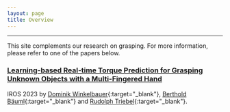 ```yaml
---
layout: page
title: Overview
---
```


---
This site complements our research on grasping. 
For more information, please refer to one of the papers below.


### [Learning-based Real-time Torque Prediction for Grasping Unknown Objects with a Multi-Fingered Hand](_pages/iros23.md)
IROS 2023 by
[Dominik Winkelbauer](https://scholar.google.com/citations?hl=en&user=kduGd8wAAAAJ){:target="_blank"}, [Berthold Bäuml](https://scholar.google.com/citations?hl=en&user=SuOUxjUAAAAJ){:target="_blank"} and [Rudolph Triebel](https://scholar.google.com/citations?hl=en&user=fjvpDsEAAAAJ){:target="_blank"}.

<!---
[Full Paper](https://arxiv.org/abs/2303.04705){:target="_blank"} / [Video](https://www.youtube.com/watch?v=0VvSIvtHTq0){:target="_blank"}

![Sequence](assets/imgs/icra23/sequence.png)
-->
